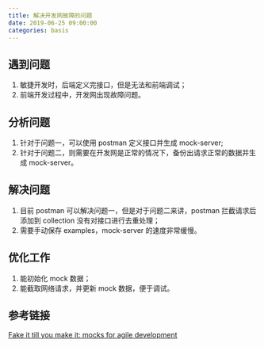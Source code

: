 ```yaml
---
title: 解决开发网故障的问题
date: 2019-06-25 09:00:00
categories: basis
---
```


## 遇到问题

1. 敏捷开发时，后端定义完接口，但是无法和前端调试；
2. 前端开发过程中，开发网出现故障问题。

## 分析问题

1. 针对于问题一，可以使用 postman 定义接口并生成 mock-server;
2. 针对于问题二，则需要在开发网是正常的情况下，备份出请求正常的数据并生成 mock-server。

## 解决问题

1. 目前 postman 可以解决问题一，但是对于问题二来讲，postman 拦截请求后添加到 collection 没有对接口进行去重处理；
2. 需要手动保存 examples，mock-server 的速度非常缓慢。

## 优化工作

1. 能初始化 mock 数据；
2. 能截取网络请求，并更新 mock 数据，便于调试。

## 参考链接

[Fake it till you make it: mocks for agile development](https://medium.com/better-practices/https-medium-com-postman-engineering-fake-it-till-you-make-it-mocks-for-agile-development-f4d050cad694)
